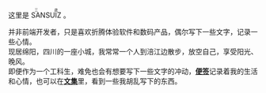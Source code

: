 这里是
<ruby>
SANSUIZ<rp>(</rp><rt>三歳</rt><rp>)</rp>
</ruby>。

并非前端开发者，只是喜欢折腾体验软件和数码产品，偶尔写下一些文字，记录一些心情。<br>
现居绵阳，四川的一座小城，我常常一个人到涪江边散步，放空自己，享受阳光、晚风。<br>
即便作为一个工科生，难免也会有想要写下一些文字的冲动，[**便签**](https://buyivi.xyz/blog/)记录着我的生活和心情，也可以在[**文集**](https://buyivi.xyz/wenji/)里，看到一些我胡乱写下的东西。